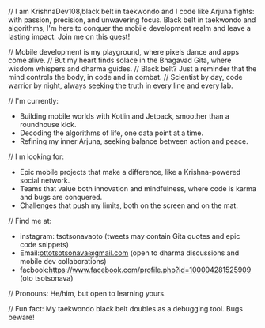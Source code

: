 // I am KrishnaDev108,black belt in taekwondo and I code like Arjuna fights: with passion, precision, 
and unwavering focus. Black belt in taekwondo and algorithms, 
I'm here to conquer the mobile development realm and leave a lasting impact. Join me on this quest!

// Mobile development is my playground, where pixels dance and apps come alive. 
// But my heart finds solace in the Bhagavad Gita, where wisdom whispers and dharma guides. 
// Black belt? Just a reminder that the mind controls the body, in code and in combat.
// Scientist by day, code warrior by night, always seeking the truth in every line and every lab. 

// I'm currently:
* Building mobile worlds with Kotlin and Jetpack, smoother than a roundhouse kick.
* Decoding the algorithms of life, one data point at a time.
* Refining my inner Arjuna, seeking balance between action and peace.

// I m looking for:
* Epic mobile projects that make a difference, like a Krishna-powered social network.
* Teams that value both innovation and mindfulness, where code is karma and bugs are conquered.
* Challenges that push my limits, both on the screen and on the mat.

// Find me at:
* instagram: tsotsonavaoto (tweets may contain Gita quotes and epic code snippets)
* Email:ottotsotsonava@gmail.com (open to dharma discussions and mobile dev collaborations)
* facbook:https://www.facebook.com/profile.php?id=100004281525909 (oto tsotsonava)

// Pronouns: He/him, but open to learning yours.

// Fun fact: My taekwondo black belt doubles as a debugging tool. Bugs beware!


